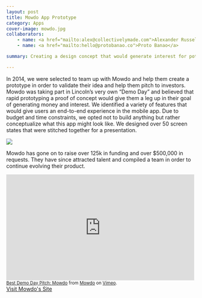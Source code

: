 ```yaml
---
layout: post
title: Mowdo App Prototype
category: Apps
cover-image: mowdo.jpg
collaborators:
    - name: <a href="mailto:alex@collectivelymade.com">Alexander Russell</a>
    - name: <a href="mailto:hello@protobanao.co">Proto Banao</a>

summary: Creating a design concept that would generate interest for potential investors.

---
```


In 2014, we were selected to team up with Mowdo and help them create a prototype in order to validate their idea and help them pitch to investors. Mowdo was taking part in Lincoln’s very own “Demo Day” and believed that rapid prototyping a proof of concept would give them a leg up in their goal of generating money and interest. We identified a variety of features that would give users an end-to-end experience in the mobile app. Due to budget and time constraints, we opted not to build anything but rather conceptualize what this app might look like. We designed over 50 screen states that were stitched together for a presentation.

<img src="{{ site.baseurl }}/img/mowdo-perspective.png" />

Mowdo has gone on to raise over 125k in funding and over $500,000 in requests. They have since attracted talent and compiled a team in order to continue evolving their product.

<iframe src="https://player.vimeo.com/video/106042035" width="500" height="281" frameborder="0" webkitallowfullscreen mozallowfullscreen allowfullscreen></iframe> <small><a href="https://vimeo.com/106042035">Best Demo Day Pitch: Mowdo</a> from <a href="https://vimeo.com/user30702733">Mowdo</a> on <a href="https://vimeo.com">Vimeo</a>.</small>

<br>

<div class="center">
<a class="button" href="http://mowdo.com">Visit Mowdo's Site</a>
</div>
